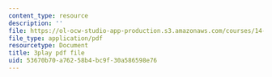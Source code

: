 ```yaml
---
content_type: resource
description: ''
file: https://ol-ocw-studio-app-production.s3.amazonaws.com/courses/14-13-psychology-and-economics-spring-2020/53670b70a76258b4bc9f30a586598e76_pwFsPEPPUGU.pdf
file_type: application/pdf
resourcetype: Document
title: 3play pdf file
uid: 53670b70-a762-58b4-bc9f-30a586598e76
---
```

